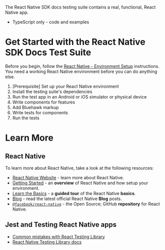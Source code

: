 The React Native SDK docs testing suite contains a real, functional, React
Native app.

- TypeScript only - code and examples

# Get Started with the React Native SDK Docs Test Suite

Before you begin, follow the [React Native - Environment Setup](https://reactnative.dev/docs/environment-setup) instructions. You need a working React Native environment
before you can do anything else.

1. [Prerequisite] Set up your React Native environment
2. Install the testing suite's dependencies
3. Run the test app in an Android or iOS simulator or physical device
4. Write components for features
5. Add Bluehawk markup
6. Write tests for components
7. Run the tests

# Learn More

## React Native

To learn more about React Native, take a look at the following resources:

- [React Native Website](https://reactnative.dev) - learn more about React Native.
- [Getting Started](https://reactnative.dev/docs/environment-setup) - an **overview** of React Native and how setup your environment.
- [Learn the Basics](https://reactnative.dev/docs/getting-started) - a **guided tour** of the React Native **basics**.
- [Blog](https://reactnative.dev/blog) - read the latest official React Native **Blog** posts.
- [`@facebook/react-native`](https://github.com/facebook/react-native) - the Open Source; GitHub **repository** for React Native.

## Jest and Testing React Native apps

- [Common mistakes with React Testing Library](https://kentcdodds.com/blog/common-mistakes-with-react-testing-library)
- [React Native Testing Library docs](https://callstack.github.io/react-native-testing-library/docs/api)
